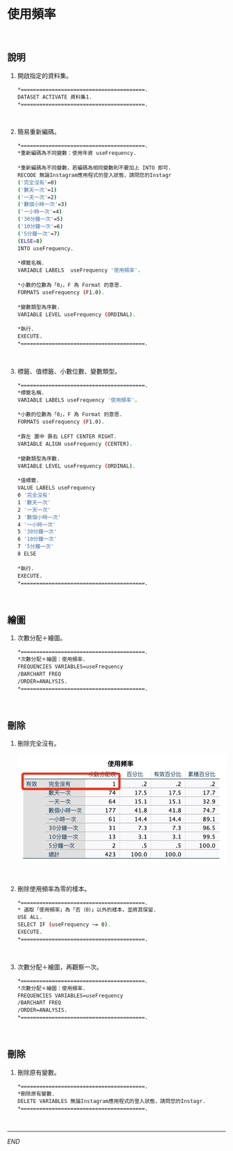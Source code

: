 # 使用頻率

<br>

## 說明

1. 開啟指定的資料集。

    ```bash
    *========================================.
    DATASET ACTIVATE 資料集1.
    *========================================.
    ```

<br>

2. 簡易重新編碼。

    ```bash
    *========================================.
    *重新編碼為不同變數：使用年資 useFrequency.

    *重新編碼為不同變數，若編碼為相同變數則不要加上 INTO 即可.
    RECODE 無論Instagram應用程式的登入狀態，請問您的Instagr 
    ('完全沒有'=0) 
    ('數天一次'=1)
    ('一天一次'=2) 
    ('數個小時一次'=3) 
    ('一小時一次'=4)
    ('30分鐘一次'=5)
    ('10分鐘一次'=6)
    ('5分鐘一次'=7)
    (ELSE=8) 
    INTO useFrequency.

    *標籤名稱.
    VARIABLE LABELS  useFrequency '使用頻率'.

    *小數的位數為「0」，F 為 Format 的意思.
    FORMATS useFrequency (F1.0).

    *變數類型為序數.
    VARIABLE LEVEL useFrequency (ORDINAL).

    *執行.
    EXECUTE.
    *========================================.
    ```

<br>

3. 標籤、值標籤、小數位數、變數類型。

    ```bash
    *========================================.
    *標籤名稱.
    VARIABLE LABELS useFrequency '使用頻率'.

    *小數的位數為「0」，F 為 Format 的意思.
    FORMATS useFrequency (F1.0).

    *靠左 置中 靠右 LEFT CENTER RIGHT.
    VARIABLE ALIGN useFrequency (CENTER).

    *變數類型為序數.
    VARIABLE LEVEL useFrequency (ORDINAL).

    *值標籤.
    VALUE LABELS useFrequency
    0 '完全沒有'
    1 '數天一次'
    2 '一天一次'
    3 '數個小時一次'
    4 '一小時一次'
    5 '30分鐘一次'
    6 '10分鐘一次'
    7 '5分鐘一次'
    8 ELSE

    *執行.
    EXECUTE.
    *========================================.
    ```

<br>

## 繪圖

1. 次數分配＋繪圖。

    ```bash
    *========================================.
    *次數分配＋繪圖：使用頻率.
    FREQUENCIES VARIABLES=useFrequency 
    /BARCHART FREQ
    /ORDER=ANALYSIS.
    *========================================.
    ```

<br>

## 刪除

1. 刪除完全沒有。

    ![](images/img_15.png)

<br>

2. 刪除使用頻率為零的樣本。

    ```bash
    *========================================.
    * 選取「使用頻率」為「否（0）」以外的樣本，並將其保留.
    USE ALL.
    SELECT IF (useFrequency ~= 0).
    EXECUTE.
    *========================================.
    ```

<br>

3. 次數分配＋繪圖，再觀察一次。

    ```bash
    *========================================.
    *次數分配＋繪圖：使用頻率.
    FREQUENCIES VARIABLES=useFrequency 
    /BARCHART FREQ
    /ORDER=ANALYSIS.
    *========================================.
    ```

<br>

## 刪除

1. 刪除原有變數。

    ```bash
    *========================================.
    *刪除原有變數.
    DELETE VARIABLES 無論Instagram應用程式的登入狀態，請問您的Instagr.
    *========================================.
    ```

<br>

___

_END_
